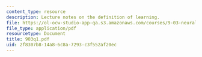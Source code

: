 ```yaml
---
content_type: resource
description: Lecture notes on the definition of learning.
file: https://ol-ocw-studio-app-qa.s3.amazonaws.com/courses/9-03-neural-basis-of-learning-and-memory-fall-2007/2f8307b814a86c8a7293c3f552af20ec_903q1.pdf
file_type: application/pdf
resourcetype: Document
title: 903q1.pdf
uid: 2f8307b8-14a8-6c8a-7293-c3f552af20ec
---
```

